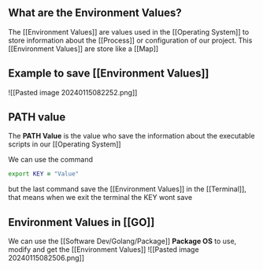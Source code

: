## What are the Environment Values?

The [[Environment Values]] are values used in the [[Operating System]] to store information about the [[Process]] or configuration of our project. This [[Environment Values]] are store like a [[Map]]

## Example to save [[Environment Values]]
 ![[Pasted image 20240115082252.png]]

## PATH value

The **PATH Value** is the value who save the information about the executable scripts in our [[Operating System]]

We can use the command
```zsh
export KEY = "Value"
```
but the last command save the [[Environment Values]] in the [[Terminal]], that means when we exit the terminal the KEY wont save

## Environment Values in [[GO]]

We can use the [[Software Dev/Golang/Package]] **Package OS** to use, modify and get the [[Environment Values]]
![[Pasted image 20240115082506.png]]
